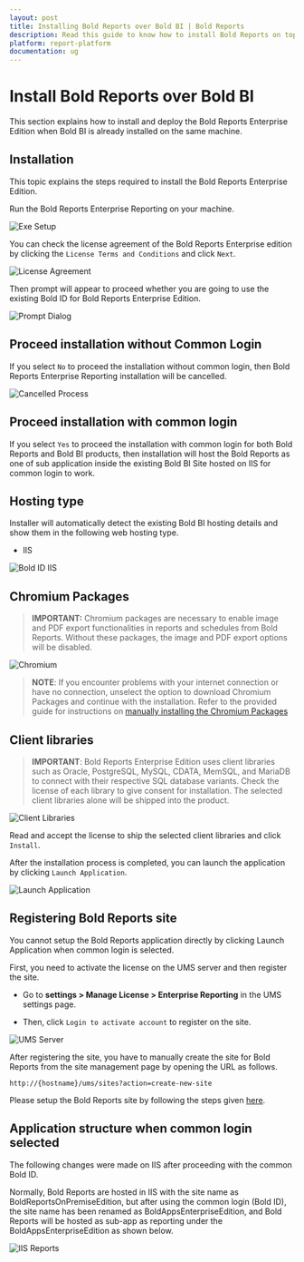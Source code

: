 ```yaml
---
layout: post
title: Installing Bold Reports over Bold BI | Bold Reports
description: Read this guide to know how to install Bold Reports on top when Bold BI installed already in that report server.
platform: report-platform
documentation: ug
---
```


# Install Bold Reports over Bold BI

This section explains how to install and deploy the Bold Reports Enterprise Edition when Bold BI is already installed on the same machine.

## Installation

This topic explains the steps required to install the Bold Reports Enterprise Edition.

Run the Bold Reports Enterprise Reporting on your machine.

![Exe Setup](/static/assets/on-premise/images/installation/bold-reports-over-bold-bi/exe-setup.png)

You can check the license agreement of the Bold Reports Enterprise edition by clicking the `License Terms and Conditions` and click `Next`.

![License Agreement](/static/assets/on-premise/images/installation/bold-reports-over-bold-bi/license-agreement.png)

Then prompt will appear to proceed whether you are going to use the existing Bold ID for Bold Reports Enterprise Edition.

![Prompt Dialog](/static/assets/on-premise/images/installation/bold-reports-over-bold-bi/prompt-dialog.png)

## Proceed installation without Common Login

If you select `No` to proceed the installation without common login, then Bold Reports Enterprise Reporting installation will be cancelled.

![Cancelled Process](/static/assets/on-premise/images/installation/bold-reports-over-bold-bi/cancelled-process.png)

## Proceed installation with common login

If you select `Yes` to proceed the installation with common login for both Bold Reports and Bold BI products, then installation will host the Bold Reports as one of sub application inside the existing Bold BI Site hosted on IIS for common login to work.

## Hosting type

Installer will automatically detect the existing Bold BI hosting details and show them in the following web hosting type.

* IIS

![Bold ID IIS](/static/assets/on-premise/images/installation/bold-reports-over-bold-bi/boldid-iis.png)

## Chromium Packages

> **IMPORTANT:** Chromium packages are necessary to enable image and PDF export functionalities in reports and schedules from Bold Reports. Without these packages, the image and PDF export options will be disabled.

![Chromium](/static/assets/on-premise/images/installation/bold-reports-over-bold-bi/chromium.png)

> **NOTE**: If you encounter problems with your internet connection or have no connection, unselect the option to download Chromium Packages and continue with the installation. Refer to the provided guide for instructions on [manually installing the Chromium Packages](./../../../faq/how-to-install-chromium-packages/)

## Client libraries

> **IMPORTANT**: Bold Reports Enterprise Edition uses client libraries such as Oracle, PostgreSQL, MySQL, CDATA, MemSQL, and MariaDB to connect with their respective SQL database variants. Check the license of each library to give consent for installation. The selected client libraries alone will be shipped into the product.

![Client Libraries](/static/assets/on-premise/images/installation/bold-reports-over-bold-bi/client-libraries.png)

Read and accept the license to ship the selected client libraries and click `Install`.

After the installation process is completed, you can launch the application by clicking `Launch Application`.

![Launch Application](/static/assets/on-premise/images/installation/bold-reports-over-bold-bi/launch-application.png)

## Registering Bold Reports site

You cannot setup the Bold Reports application directly by clicking Launch Application when common login is selected.

First, you need to activate the license on the UMS server and then register the site.

* Go to **settings > Manage License > Enterprise Reporting** in the UMS settings page.

* Then, click `Login to activate account` to register on the site.

![UMS Server](/static/assets/on-premise/images/installation/bold-reports-over-bold-bi/ums-server.png)

After registering the site, you have to manually create the site for Bold Reports from the site management page by opening the URL as follows.

`http://{hostname}/ums/sites?action=create-new-site`

Please setup the Bold Reports site by following the steps given [here](./../../../manage-tenants/create-site/).

## Application structure when common login selected

The following changes were made on IIS after proceeding with the common Bold ID.

Normally, Bold Reports are hosted in IIS with the site name as BoldReportsOnPremiseEdition, but after using the common login (Bold ID), the site name has been renamed as BoldAppsEnterpriseEdition, and Bold Reports will be hosted as sub-app as reporting under the BoldAppsEnterpriseEdition as shown below.

![IIS Reports](/static/assets/on-premise/images/installation/bold-reports-over-bold-bi/iis-reports.png)